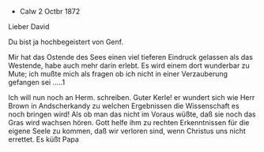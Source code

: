 + Calw 2 Octbr 1872

Lieber David

Du bist ja hochbegeistert von Genf.

Mir hat das Ostende des Sees einen viel tieferen Eindruck gelassen als das Westende, habe auch mehr darin erlebt. Es wird einem dort wunderbar zu Mute; ich mußte mich als fragen ob ich nicht in einer Verzauberung gefangen sei .....1

Ich will nun noch an Herm. schreiben. Guter Kerle! er wundert sich wie Herr Brown in Andscherkandy zu welchen Ergebnissen die Wissenschaft es noch bringen wird! Als ob man das nicht im Voraus wüßte, daß sie noch das Gras wird wachsen hören. Gott helfe ihm zu rechten Erkenntnissen für die eigene Seele zu kommen, daß wir verloren sind, wenn Christus uns nicht errettet. 
 Es küßt
 Papa
